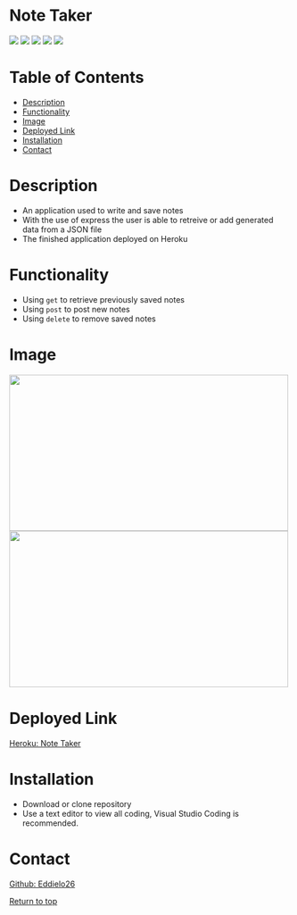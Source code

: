 # Note Taker

![](https://img.shields.io/badge/Javascript-yellow.svg)
![](https://img.shields.io/badge/JSON-blue.svg)
![](https://img.shields.io/badge/node.js-green.svg)
![](https://img.shields.io/badge/HTML-red.svg)
![](https://img.shields.io/badge/CSS-purple.svg)

# Table of Contents
* [Description](#description)
* [Functionality](#functionality)
* [Image](#image)
* [Deployed Link](#deployed-link)
* [Installation](#installation)
* [Contact](#contact)

# Description 
* An application used to write and save notes
* With the use of express the user is able to retreive or add generated data from a JSON file
* The finished application deployed on Heroku
# Functionality
* Using <code>get</code> to retrieve previously saved notes
* Using <code>post</code> to post new notes
* Using <code>delete</code> to remove saved notes

# Image
<img src="https://user-images.githubusercontent.com/94813193/158070583-083fdcd0-f1a5-4960-95d9-d3d8a3e8ccc8.png" width="500" height="280">
<img src="https://user-images.githubusercontent.com/94813193/158070627-3e166b4b-ccd8-46f7-be28-0d5bfc80aaba.png" width="500" height="280">

# Deployed Link
<a href="https://ea-note-taker.herokuapp.com/">Heroku: Note Taker</a>

# Installation
* Download or clone repository
* Use a text editor to view all coding, Visual Studio Coding is recommended.

# Contact
<a href="https://github.com/Eddielo26">Github: Eddielo26</a>

[Return to top](#note-taker)
